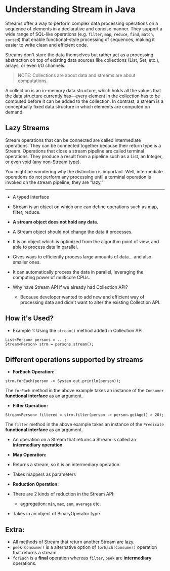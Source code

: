 # Understanding Stream in Java

Streams offer a way to perform complex data processing operations on a sequence of elements in a declarative and concise manner. They support a wide range of SQL-like operations (e.g. `filter`, `map`, `reduce`, `find`, `match`, `sorted`) that enable functional-style processing of sequences, making it easier to write clean and efficient code.

Streams don't store the data themselves but rather act as a processing abstraction on top of existing data sources like collections (List, Set, etc.), arrays, or even I/O channels.

> NOTE: Collections are about data and streams are about computations.

A collection is an in-memory data structure, which holds all the values that the data structure currently has—every element in the collection has to be computed before it can be added to the collection. In contrast, a stream is a conceptually fixed data structure in which elements are computed on demand.

## Lazy Streams

Stream operations that can be connected are called intermediate operations. They can be connected together because their return type is a Stream. Operations that close a stream pipeline are called terminal operations. They produce a result from a pipeline such as a List, an Integer, or even void (any non-Stream type).

You might be wondering why the distinction is important. Well, intermediate operations do not perform any processing until a terminal operation is invoked on the stream pipeline; they are “lazy.”

---

- A typed interface

- Stream is an object on which one can define operations such as map, filter, reduce.

- **A stream object does not hold any data.**

- A Stream object should not change the data it processes.

- It is an object which is optimized from the algorithm point of view, and able to process data in parallel.

- Gives ways to efficiently process large amounts of data... and also smaller ones.

- It can automatically process the data in parallel, leveraging the computing power of multicore CPUs.

- Why have Stream API if we already had Collection API?
  - Because developer wanted to add new and efficient way of processing data and didn't want to alter the existing Collection API.

## How it's Used?

- Example 1: Using the `stream()` method added in Collection API.

```
List<Person> persons = ...;
Stream<Person> strm = persons.stream();
```

## Different operations supported by streams

- **ForEach Operation:**

```
strm.forEach(person -> System.out.println(person));
```

The `forEach` method in the above example takes an instance of the `Consumer` **functional interface** as an argument.

- **Filter Operation:**

```
Stream<Person> filtered = strm.filter(person -> person.getAge() > 20);
```

The `filter` method in the above example takes an instance of the `Predicate` **functional interface** as an argument.

- An operation on a Stream that returns a Stream is called an **intermediary operation**.

- **Map Operation:**

- Returns a stream, so it is an intermediary operation.

- Takes mappers as parameters

- **Reduction Operation:**

- There are 2 kinds of reduction in the Stream API:

  - aggregation: `min`, `max`, `sum`, `average` etc.

- Takes in an object of BinaryOperator type

## Extra:

- All methods of Stream that return another Stream are lazy.
- `peek(Consumer)` is a alternative option of `forEach(Consumer)` operation that returns a stream.
- `forEach` is a **final** operation whereas `filter`, `peek` are **intermediary** operations.
